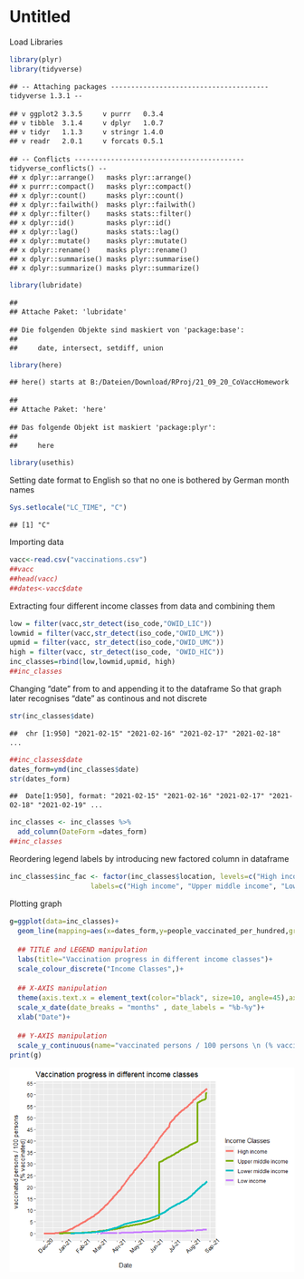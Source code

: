 Untitled
================

Load Libraries

``` r
library(plyr)
library(tidyverse)
```

    ## -- Attaching packages --------------------------------------- tidyverse 1.3.1 --

    ## v ggplot2 3.3.5     v purrr   0.3.4
    ## v tibble  3.1.4     v dplyr   1.0.7
    ## v tidyr   1.1.3     v stringr 1.4.0
    ## v readr   2.0.1     v forcats 0.5.1

    ## -- Conflicts ------------------------------------------ tidyverse_conflicts() --
    ## x dplyr::arrange()   masks plyr::arrange()
    ## x purrr::compact()   masks plyr::compact()
    ## x dplyr::count()     masks plyr::count()
    ## x dplyr::failwith()  masks plyr::failwith()
    ## x dplyr::filter()    masks stats::filter()
    ## x dplyr::id()        masks plyr::id()
    ## x dplyr::lag()       masks stats::lag()
    ## x dplyr::mutate()    masks plyr::mutate()
    ## x dplyr::rename()    masks plyr::rename()
    ## x dplyr::summarise() masks plyr::summarise()
    ## x dplyr::summarize() masks plyr::summarize()

``` r
library(lubridate)
```

    ## 
    ## Attache Paket: 'lubridate'

    ## Die folgenden Objekte sind maskiert von 'package:base':
    ## 
    ##     date, intersect, setdiff, union

``` r
library(here)
```

    ## here() starts at B:/Dateien/Download/RProj/21_09_20_CoVaccHomework

    ## 
    ## Attache Paket: 'here'

    ## Das folgende Objekt ist maskiert 'package:plyr':
    ## 
    ##     here

``` r
library(usethis)
```

Setting date format to English so that no one is bothered by German
month names

``` r
Sys.setlocale("LC_TIME", "C")
```

    ## [1] "C"

Importing data

``` r
vacc<-read.csv("vaccinations.csv")
##vacc
##head(vacc)
##dates<-vacc$date
```

Extracting four different income classes from data and combining them

``` r
low = filter(vacc,str_detect(iso_code,"OWID_LIC"))
lowmid = filter(vacc,str_detect(iso_code,"OWID_LMC"))
upmid = filter(vacc, str_detect(iso_code,"OWID_UMC"))
high = filter(vacc, str_detect(iso_code, "OWID_HIC"))
inc_classes=rbind(low,lowmid,upmid, high)
##inc_classes
```

Changing “date” from <chr> to <date> and appending it to the dataframe
So that graph later recognises “date” as continous and not discrete

``` r
str(inc_classes$date)
```

    ##  chr [1:950] "2021-02-15" "2021-02-16" "2021-02-17" "2021-02-18" ...

``` r
##inc_classes$date
dates_form=ymd(inc_classes$date)
str(dates_form)
```

    ##  Date[1:950], format: "2021-02-15" "2021-02-16" "2021-02-17" "2021-02-18" "2021-02-19" ...

``` r
inc_classes <- inc_classes %>%
  add_column(DateForm =dates_form)
##inc_classes
```

Reordering legend labels by introducing new factored column in dataframe

``` r
inc_classes$inc_fac <- factor(inc_classes$location, levels=c("High income", "Upper middle income", "Lower middle income", "Low income"), 
                    labels=c("High income", "Upper middle income", "Lower middle income", "Low income"))
```

Plotting graph

``` r
g=ggplot(data=inc_classes)+
  geom_line(mapping=aes(x=dates_form,y=people_vaccinated_per_hundred,group=inc_fac,color=inc_fac),size=1.5)+
  
  ## TITLE and LEGEND manipulation
  labs(title="Vaccination progress in different income classes")+
  scale_colour_discrete("Income Classes",)+

  ## X-AXIS manipulation
  theme(axis.text.x = element_text(color="black", size=10, angle=45),axis.text.y = element_text(color="black",size=9, angle=0))+
  scale_x_date(date_breaks = "months" , date_labels = "%b-%y")+
  xlab("Date")+

  ## Y-AXIS manipulation
  scale_y_continuous(name="vaccinated persons / 100 persons \n (% vaccinated)",breaks = scales::pretty_breaks(n = 10))
print(g)
```

![](README_files/figure-gfm/unnamed-chunk-7-1.png)<!-- -->
